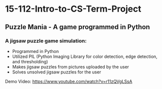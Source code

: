 # 15-112-Intro-to-CS-Term-Project

## Puzzle Mania - A game programmed in Python
### A jigsaw puzzle game simulation:
- Programmed in Python
- Utilized PIL (Python Imaging Library for color detection, edge detection, and thresholding) 
- Makes jigsaw puzzles from pictures uploaded by the user
- Solves unsolved jigsaw puzzles for the user

Demo Video: https://www.youtube.com/watch?v=r11zQVgLSsA

